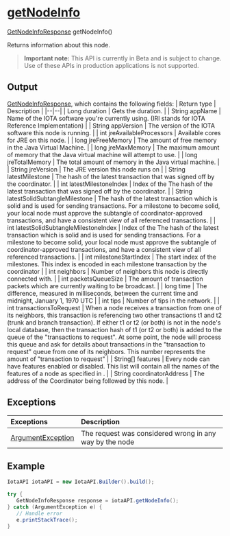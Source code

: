 
# [getNodeInfo](https://github.com/iotaledger/iota-java/blob/master/jota/src/main/java/org/iota/jota/IotaAPICore.java#L153)
 [GetNodeInfoResponse](https://github.com/iotaledger/iota-java/blob/master/jota/src/main/java/org/iota/jota/dto/response/GetNodeInfoResponse.java) getNodeInfo()

Returns information about this node.
> **Important note:** This API is currently in Beta and is subject to change. Use of these APIs in production applications is not supported.

    
## Output
[GetNodeInfoResponse](https://github.com/iotaledger/iota-java/blob/master/jota/src/main/java/org/iota/jota/dto/response/GetNodeInfoResponse.java), which contains the following fields:
| Return type | Description |
|--|--|
| Long duration | Gets the duration. |
| String appName | Name of the IOTA software you're currently using. (IRI stands for IOTA Reference Implementation) |
| String appVersion | The version of the IOTA software this node is running. |
| int jreAvailableProcessors | Available cores for JRE on this node. |
| long jreFreeMemory | The amount of free memory in the Java Virtual Machine. |
| long jreMaxMemory | The maximum amount of memory that the Java virtual machine will attempt to use. |
| long jreTotalMemory | The total amount of memory in the Java virtual machine. |
| String jreVersion | The JRE version this node runs on |
| String latestMilestone | The hash of the latest transaction that was signed off by the coordinator. |
| int latestMilestoneIndex | Index of the The hash of the latest transaction that was signed off by the coordinator. |
| String latestSolidSubtangleMilestone | The hash of the latest transaction which is solid and is used for sending transactions.  For a milestone to become solid, your local node must approve the subtangle of coordinator-approved transactions,   and have a consistent view of all referenced transactions. |
| int latestSolidSubtangleMilestoneIndex | Index of the The hash of the latest transaction which is solid and is used for sending transactions.  For a milestone to become solid, your local node must approve the subtangle of coordinator-approved transactions,   and have a consistent view of all referenced transactions. |
| int milestoneStartIndex | The start index of the milestones.  This index is encoded in each milestone transaction by the coordinator |
| int neighbors | Number of neighbors this node is directly connected with. |
| int packetsQueueSize | The amount of transaction packets which are currently waiting to be broadcast. |
| long time | The difference, measured in milliseconds, between the current time and midnight, January 1, 1970 UTC |
| int tips | Number of tips in the network. |
| int transactionsToRequest | When a node receives a transaction from one of its neighbors,  this transaction is referencing two other transactions t1 and t2 (trunk and branch transaction).  If either t1 or t2 (or both) is not in the node's local database,  then the transaction hash of t1 (or t2 or both) is added to the queue of the "transactions to request". At some point, the node will process this queue and ask for details about transactions in the  "transaction to request" queue from one of its neighbors.  This number represents the amount of "transaction to request" |
| String[] features | Every node can have features enabled or disabled.  This list will contain all the names of the features of a node as specified in . |
| String coordinatorAddress | The address of the Coordinator being followed by this node. |

## Exceptions
| Exceptions     | Description |
|:---------------|:--------|
| [ArgumentException](https://github.com/iotaledger/iota-java/blob/master/jota/src/main/java/org/iota/jota/error/ArgumentException.java) | The request was considered wrong in any way by the node |


 ## Example
 
 ```Java
 IotaAPI iotaAPI = new IotaAPI.Builder().build();

try { 
    GetNodeInfoResponse response = iotaAPI.getNodeInfo();
} catch (ArgumentException e) { 
    // Handle error
    e.printStackTrace(); 
}
 ```
